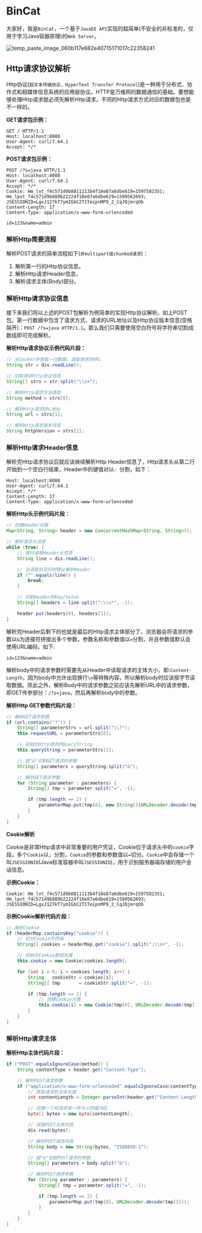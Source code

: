 # BinCat

大家好，我是`BinCat`，一个基于`JavaEE API`实现的超简单(不安全的非标准的​​，仅用于学习Java容器原理)的`Web Server`。

![temp_paste_image_060b117e682e40715171017c22358241](https://javasec.oss-cn-hongkong.aliyuncs.com/images/temp_paste_image_060b117e682e40715171017c22358241.png)

## Http请求协议解析

Http协议(`超文本传输协议，HyperText Transfer Protocol`)是一种用于分布式、协作式和超媒体信息系统的应用层协议。HTTP是万维网的数据通信的基础。要想能够处理Http请求就必须先解析Http请求，不同的Http请求方式对应的数据包也是不一样的。

**GET请求包示例：**

```
GET / HTTP/1.1
Host: localhost:8080
User-Agent: curl/7.64.1
Accept: */*

```

**POST请求包示例：**

```
POST /?s=java HTTP/1.1
Host: localhost:8080
User-Agent: curl/7.64.1
Accept: */*
Cookie: Hm_lvt_f4c571d9b8811113b4f18e87a6dbe619=1597582351; Hm_lpvt_f4c571d9b889b22224f18e87a6dbe619=1599562693; JSESSIONID=LgxJ127kT7ymIGbC2T1TeipnMP9_2_CqJQjmrqOb
Content-Length: 17
Content-Type: application/x-www-form-urlencoded

id=123&name=admin
```

### 解析Http简要流程

解析POST请求的简单流程如下(`非multipart或chunked请求`)：

1. 解析第一行的Http协议信息。
2. 解析Http请求Header信息。
3. 解析请求主体(Body)部分。

### 解析Http请求协议信息

接下来我们将以上述的POST包解析为例简单的实现Http协议解析。如上POST包，第一行数据中包含了请求方式、请求的URL地址以及Http协议版本信息(空格隔开)：`POST /?s=java HTTP/1.1`。那么我们只需要使用空白符号将字符串切割成数组即可完成解析。

**解析Http请求协议示例代码片段：**

```java
// 从Socket中读取一行数据，读取请求的URL
String str = dis.readLine();

// 切割请求Http协议信息
String[] strs = str.split("\\s+");

// 解析Http请求方法类型
String method = strs[0];

// 解析Http请求URL地址
String url = strs[1];

// 解析Http请求版本信息
String httpVersion = strs[2];
```

### 解析Http请求Header信息

解析完Http请求协议后就应该继续解析Http Header信息了，Http请求头从第二行开始到一个空白行结束，Header中的键值对以`: `分割，如下：

```
Host: localhost:8080
User-Agent: curl/7.64.1
Accept: */*
Content-Length: 17
Content-Type: application/x-www-form-urlencoded
```

**解析Http头示例代码片段：**

```java
// 创建Header对象
Map<String, String> header = new ConcurrentHashMap<String, String>();

// 解析请求头信息
while (true) {
    // 按行读取Header头信息
    String line = dis.readLine();

    // 当读取到空行时停止解析Header
    if ("".equals(line)) {
      	break;
    }

    // 切割Header的Key/Value
    String[] headers = line.split(":\\s*", -1);

    header.put(headers[0], headers[1]);
}
```

解析完Header后剩下的也就是最后的Http请求主体部分了，浏览器会将请求的参数以`&`为连接符拼接出多个参数，参数名称和参数值以`=`分割，并且参数值默认会使用URL编码，如下:

```
id=123&name=admin
```

解析body中的请求参数时需要先从Header中读取请求的主体大小，即:`Content-Length`，因为body中允许出现换行`\n`等特殊内容，所以解析body时应该按字节读取数据。除此之外，解析Body中的请求参数之前应该先解析URL中的请求参数，即GET传参部分：`/?s=java`，然后再解析body中的参数。

**解析Http GET参数代码片段：**

```java
// 解析GET请求参数
if (url.contains("?")) {
	String[] parameterStrs = url.split("\\?");
	this.requestURL = parameterStrs[0];

	// 初始化Http请求的QueryString
	this.queryString = parameterStrs[1];

	// 按"&"切割GET请求的参数
	String[] parameters = queryString.split("&");

	// 解析GET请求参数
	for (String parameter : parameters) {
		String[] tmp = parameter.split("=", -1);

		if (tmp.length == 2) {
			parameterMap.put(tmp[0], new String[]{URLDecoder.decode(tmp[1])});
		}
	}
}
```

**Cookie解析**

Cookie是非常Http请求中非常重要的用户凭证，Cookie位于请求头中的`cookie`字段，多个`Cookie`以`; `分割，`Cookie`的参数和参数值以`=`切分。`Cookie`中会存储一个叫`JSESSIONID`(Java标准容器中叫`JSESSIONID`)，用于识别服务器端存储的用户会话信息。

**示例Cookie：**

```
Cookie: Hm_lvt_f4c571d9b8811113b4f18e87a6dbe619=1597582351; Hm_lpvt_f4c571d9b889b22224f18e87a6dbe619=1599562693; JSESSIONID=LgxJ127kT7ymIGbC2T1TeipnMP9_2_CqJQjmrqOb
```

**示例Cookie解析代码片段：**

```java
// 解析Cookie
if (headerMap.containsKey("cookie")) {
	// 切分Cookie字符串
	String[] cookies = headerMap.get("cookie").split(";\\s+", -1);

	// 初始化Cookie数组长度
	this.cookie = new Cookie[cookies.length];

	for (int i = 0; i < cookies.length; i++) {
		String   cookieStr = cookies[i];
		String[] tmp       = cookieStr.split("=", -1);

		if (tmp.length == 2) {
			// 创建Cookie对象
			this.cookie[i] = new Cookie(tmp[0], URLDecoder.decode(tmp[1]));
		}
	}
}
```



### 解析Http请求主体

**解析Http主体代码片段：**

```java
if ("POST".equalsIgnoreCase(method)) {
	String contentType = header.get("Content-Type");

	// 解析POST请求参数
	if ("application/x-www-form-urlencoded".equalsIgnoreCase(contentType)) {
		// 获取请求的主体长度
		int contentLength = Integer.parseInt(header.get("Content-Length"));

		// 创建一个和请求体一样大小的缓冲区
		byte[] bytes = new byte[contentLength];

		// 读取POST主体内容
		dis.read(bytes);

		// 解析POST请求内容
		String body = new String(bytes, "ISO8859-1");

		// 按"&"切割POST请求的参数
		String[] parameters = body.split("&");

		// 解析POST请求参数
		for (String parameter : parameters) {
			String[] tmp = parameter.split("=", -1);

			if (tmp.length == 2) {
				parameterMap.put(tmp[0], URLDecoder.decode(tmp[1]));
			}
		}
	}
}
```

